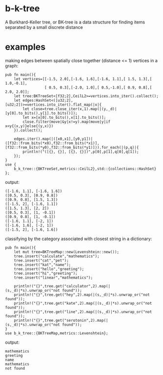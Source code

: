 # b-k-tree
A Burkhard-Keller tree, or BK-tree is a data structure for finding items separated by a small discrete distance

# examples

making edges between spatially close together (distance <= 1) vertices in a graph:
```
pub fn main(){
	let vertices=[[-1.5, 2.0],[-1.6, 1.6],[-1.6, 1.1],[ 1.5, 1.3],[ 1.0,-0.1],
				  [ 0.5, 0.3],[-2.0, 1.0],[ 0.5,-1.0],[ 0.9, 0.8],[ 2.0, 2.0]];
	let tree:BKTreeSet<[f32;2],CeilL2>=vertices.into_iter().collect();
	let edges:HashSet<([u32;2],[u32;2])>=vertices.into_iter().flat_map(|x|{
		let close=tree.close_iter(x,1).map(|(y,_d)|[y[0].to_bits(),y[1].to_bits()]);
		let x=[x[0].to_bits(),x[1].to_bits()];
		close.filter(move|&y|x!=y).map(move|y|if x<y{(x,y)}else{(y,x)})
	}).collect();

	edges.iter().map(|([x0,x1],[y0,y1])|([f32::from_bits(*x0),f32::from_bits(*x1)],[f32::from_bits(*y0),f32::from_bits(*y1)])).for_each(|(p,q)|{
		println!("([{}, {}], [{}, {}])",p[0],p[1],q[0],q[1]);
	});
}
use {
	b_k_tree::{BKTreeSet,metrics::CeilL2},std::{collections::HashSet}
};
```
output:
```
([-1.6, 1.1], [-1.6, 1.6])
([0.5, 0.3], [0.9, 0.8])
([0.9, 0.8], [1.5, 1.3])
([-1.5, 2], [-1.6, 1.1])
([1.5, 1.3], [2, 2])
([0.5, 0.3], [1, -0.1])
([0.9, 0.8], [1, -0.1])
([-1.6, 1.1], [-2, 1])
([-1.6, 1.6], [-2, 1])
([-1.5, 2], [-1.6, 1.6])
```

classifying by the category associated with closest string in a dictionary:
```
pub fn main(){
	let mut tree=BKTreeMap::new(Levenshtein::new());
	tree.insert("calculate","mathematics");
	tree.insert("cat","pet");
	tree.insert("kat","name");
	tree.insert("hello","greeting");
	tree.insert("hi","greeting");
	tree.insert("linear","mathematics");

	println!("{}",tree.get("calculator",2).map(|(s,_d)|*s).unwrap_or("not found"));
	println!("{}",tree.get("hey",2).map(|(s,_d)|*s).unwrap_or("not found"));
	println!("{}",tree.get("kate",2).map(|(s,_d)|*s).unwrap_or("not found"));
	println!("{}",tree.get("line",2).map(|(s,_d)|*s).unwrap_or("not found"));
	println!("{}",tree.get("serotonin",2).map(|(s,_d)|*s).unwrap_or("not found"));
}
use b_k_tree::{BKTreeMap,metrics::Levenshtein};
```
output:
```
mathematics
greeting
name
mathematics
not found
```


